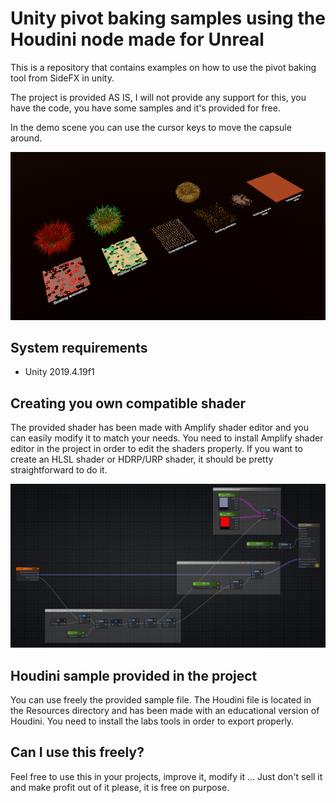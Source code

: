Unity pivot baking samples using the Houdini node made for Unreal
==================================================================
This is a repository that contains examples on how to use the pivot baking 
tool from SideFX in unity.

The project is provided AS IS, I will not provide any support for this, 
you have the code, you have some samples and it's provided for free.

In the demo scene you can use the cursor keys to move the capsule around.

![alt text](Doc/PivotBaking01.PNG)  

System requirements
-------------------

- Unity 2019.4.19f1 

Creating you own compatible shader
----------------------------------
The provided shader has been made with Amplify shader editor and you can easily modify it to match your needs.
You need to install Amplify shader editor in the project in order to edit the shaders properly.
If you want to create an HLSL shader or HDRP/URP shader, it should be pretty straightforward to do it.

![alt text](Doc/PivotBaking02.PNG) 

Houdini sample provided in the project
---------------------------------------
You can use freely the provided sample file. The Houdini file is located in the Resources directory and has been made with an educational version of Houdini.
You need to install the labs tools in order to export properly.

Can I use this freely?
-----------------------
Feel free to use this in your projects, improve it, modify it ... 
Just don't sell it and make profit out of it please, it is free on purpose.
